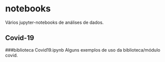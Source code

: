 # notebooks
Vários jupyter-notebooks de análises de dados.

## Covid-19
###biblioteca Covid19.ipynb
Alguns exemplos de uso da biblioteca/módulo covid. 
